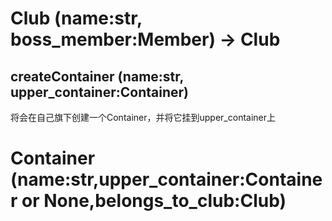 # Club (name:str, boss_member:Member) -> Club
## createContainer (name:str, upper_container:Container)
将会在自己旗下创建一个Container，并将它挂到upper_container上

# Container (name:str,upper_container:Container or None,belongs_to_club:Club)